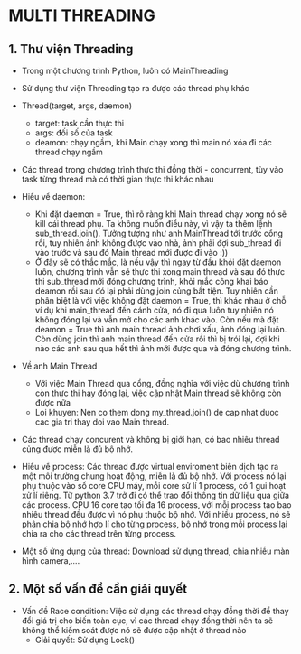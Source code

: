 # MULTI THREADING

## 1. Thư viện Threading

- Trong một chương trình Python, luôn có MainThreading
- Sử dụng thư viện Threading tạo ra được các thread phụ khác
- Thread(target, args, daemon)
    - target: task cần thực thi
    - args: đối số của task
    - deamon: chạy ngầm, khi Main chạy xong thì main nó xóa đi các thread chạy ngầm
- Các thread trong chương trình thực thi đồng thời - concurrent, tùy vào task từng thread mà có thời gian thực thi khác nhau

- Hiểu về daemon:
    - Khi đặt daemon = True, thì rõ ràng khi Main thread chạy xong nó sẽ kill cái thread phụ. Ta không muốn điều này, vì vậy ta thêm lệnh sub_thread.join(). Tưởng tượng như anh MainThread tới trước cổng rồi, tuy nhiên ảnh không được vào nhà, ảnh phải đợi sub_thread đi vào trước và sau đó Main thread mới được đi vào :))
    - Ở đây sẽ có thắc mắc, là nếu vậy thì ngay từ đầu khỏi đặt daemon luôn, chương trình vẫn sẽ thực thi xong main thread và sau đó thực thi sub_thread mới đóng chương trình, khỏi mắc công khai báo deamon rồi sau đó lại phải dùng join củng bất tiện. Tuy nhiên cần phân biệt là với việc không đặt daemon = True, thì khác nhau ở chỗ ví dụ khi main_thread đến cánh cửa, nó đi qua luôn tuy nhiên nó không đóng lại và vẫn mở cho các anh khác vào. Còn nếu mà đặt deamon = True thì anh main thread ảnh chơi xấu, ảnh đóng lại luôn. Còn dùng join thì anh main thread đến cửa rồi thì bị trói lại, đợi khi nào các anh sau qua hết thì ảnh mới được qua và đóng chương trình.

- Về anh Main Thread
    - Với việc Main Thread qua cổng, đồng nghĩa với việc dù chương trình còn thực thi hay đóng lại, việc cập nhật Main thread sẽ không còn được nữa
    - Loi khuyen: Nen co them dong my_thread.join() de cap nhat duoc cac gia tri thay doi vao Main thread.

- Các thread chạy concurent và không bị giới hạn, có bao nhiêu thread củng được miễn là đủ bộ nhớ.

- Hiểu về process: Các thread được virtual enviroment biên dịch tạo ra một môi trường chung hoạt động, miễn là đủ bộ nhớ. Với process nó lại phụ thuộc vào số core CPU máy, mỗi core sử lí 1 process, có 1 gui hoạt xử lí riêng. Từ python 3.7 trở đi có thể trao đổi thông tin dữ liệu qua giữa các process. CPU 16 core tạo tối đa 16 process, với mỗi process tạo bao nhiêu thread đều được vì nó phụ thuộc bộ nhớ. Với nhiều process, nó sẽ phân chia bộ nhớ hợp lí cho từng process, bộ nhớ trong mỗi process lại chia ra cho các thread trên từng process.

- Một số ứng dụng của thread: Download sử dụng thread, chia nhiều màn hình camera,....

## 2. Một số vấn đề cần giải quyết

- Vấn đề Race condition: Việc sử dụng các thread chạy đồng thời để thay đổi giá trị cho biến toàn cục, vì các thread chạy đồng thời nên ta sẽ không thể kiểm soát được nó sẽ được cập nhật ở thread nào
    + Giải quyết: Sử dụng Lock()


